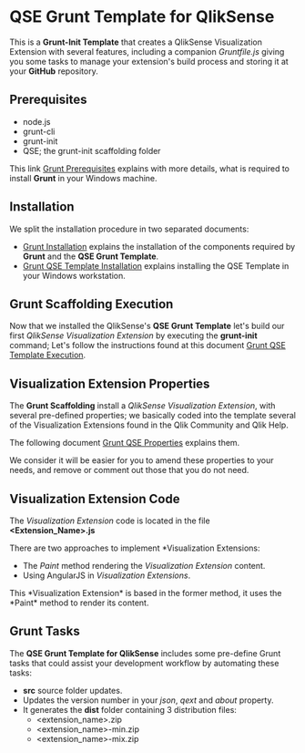 # QSE Grunt Template for QlikSense

This is a **Grunt-Init Template** that creates a QlikSense Visualization Extension with several features, including a companion *Gruntfile.js* giving you some tasks to manage your extension's build process and storing it at your **GitHub** repository.

## Prerequisites

* node.js
* grunt-cli
* grunt-init
* QSE; the grunt-init scaffolding folder

This link [Grunt Prerequisites](docs/Grunt-Prerequisites.md) explains with more details, what is required to install **Grunt** in your Windows machine.

## Installation

We split the installation procedure in two separated documents:

* [Grunt Installation](docs/Grunt-Installation.md) explains the installation of the components required by **Grunt** and the **QSE Grunt Template**.
* [Grunt QSE Template Installation](docs/Grunt-QSE-Template-Installation.md) explains installing the QSE Template in your Windows workstation.

## Grunt Scaffolding Execution

Now that we installed the QlikSense's <b>QSE Grunt Template</b> let's build our first  <i>QlikSense Visualization Extension</i> by executing the <b>grunt-init</b> command; Let's follow the instructions found at this document [Grunt QSE Template Execution](docs/Grunt-QSE-Template-Execution.md).

## Visualization Extension Properties

The **Grunt Scaffolding** install a *QlikSense Visualization Extension*, with several pre-defined properties; we basically coded into the template several of the Visualization Extensions found in the Qlik Community and Qlik Help.
  
The following document [Grunt QSE Properties](docs/Grunt-QSE-Properties.md) explains them.

We consider it will be easier for you to amend these properties to your needs, and remove or comment out those that you do not need.

## Visualization Extension Code

The *Visualization Extension* code is located in the file **&lt;Extension_Name>.js**

There are two approaches to implement *Visualization Extensions:
<ul>
<li> The <i>Paint</i> method rendering the <i>Visualization Extension</i> content.
<li> Using AngularJS in <i>Visualization Extensions</i>.
</ul>
This *Visualization Extension* is based in the former method, it uses the *Paint* method to render its content.

## Grunt Tasks

The **QSE Grunt Template for QlikSense** includes some pre-define Grunt tasks that could assist your development workflow by automating these tasks:

* **src** source folder updates.
* Updates the version number in your *json*, *qext* and *about* property.
* It generates the **dist** folder containing 3 distribution files:
	* &lt;extension_name>.zip
	* &lt;extension_name>-min.zip
	* &lt;extension_name>-mix.zip